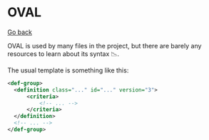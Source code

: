 # OVAL

[Go back](../index.md)

<div class="row row-cols-md-2"><div>

OVAL is used by many files in the project, but there are barely any resources to learn about its syntax 📉.

The usual template is something like this:

```xml
<def-group>
  <definition class="..." id="..." version="3">
      <criteria>
          <!-- ... -->
      </criteria>
  </definition>
  <!-- ... -->
</def-group>
```
</div><div>
</div></div>